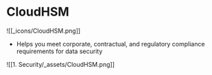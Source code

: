 # CloudHSM
![[_icons/CloudHSM.png]]
- Helps you meet corporate, contractual, and regulatory compliance requirements for data security

![[1. Security/_assets/CloudHSM.png]]